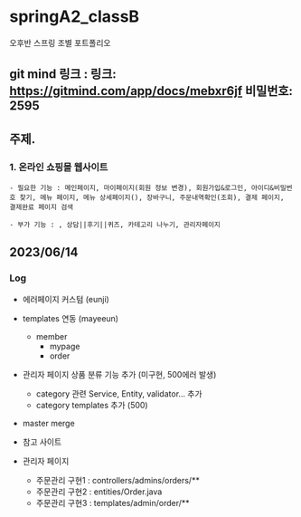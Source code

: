 # springA2_classB
오후반 스프링 조별 포트폴리오

## git mind 링크 : 링크: https://gitmind.com/app/docs/mebxr6jf 비밀번호: 2595

## 주제.

### 1. 온라인 쇼핑몰 웹사이트

    - 필요한 기능 : 메인페이지, 마이페이지(회원 정보 변경), 회원가입&로그인, 아이디&비밀번호 찾기, 메뉴 페이지, 메뉴 상세페이지(), 장바구니, 주문내역확인(조회), 결제 페이지, 결제완료 페이지 검색

    - 부가 기능 : , 상담||후기||퀴즈, 카테고리 나누기, 관리자페이지
               

## 2023/06/14

### Log

- 에러페이지 커스텀 (eunji)

- templates 연동 (mayeeun)
    - member
        - mypage
        - order

- 관리자 페이지 상품 분류 기능 추가 (미구현, 500에러 발생)
    - category 관련 Service, Entity, validator... 추가
    - category templates 추가 (500)

- master merge

- 참고 사이트

- 관리자 페이지
    - 주문관리 구현1 : controllers/admins/orders/**
    - 주문관리 구현2 : entities/Order.java
    - 주문관리 구현3 : templates/admin/order/**

